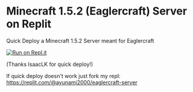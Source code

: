 # Minecraft 1.5.2 (Eaglercraft) Server on Replit

Quick Deploy a Minecraft 1.5.2 Server meant for Eaglercraft

[![Run on Repl.it](https://repl.it/badge/github/ayunami2000/eaglercraft-replit-server)](https://repl.it/github/ayunami2000/eaglercraft-replit-server)


(Thanks IsaacLK for quick deploy!)


If quick deploy doesn't work just fork my repl: https://replit.com/@ayunami2000/eaglercraft-server
